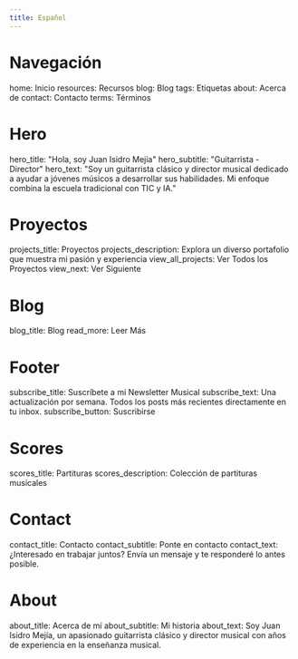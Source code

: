 ```yaml
---
title: Español
---
```


# Navegación

home: Inicio
resources: Recursos
blog: Blog
tags: Etiquetas
about: Acerca de
contact: Contacto
terms: Términos

# Hero

hero_title: "Hola, soy Juan Isidro Mejía"
hero_subtitle: "Guitarrista - Director"
hero_text: "Soy un guitarrista clásico y director musical dedicado a ayudar a jóvenes músicos a desarrollar sus habilidades. Mi enfoque combina la escuela tradicional con TIC y IA."

# Proyectos

projects_title: Proyectos
projects_description: Explora un diverso portafolio que muestra mi pasión y experiencia
view_all_projects: Ver Todos los Proyectos
view_next: Ver Siguiente

# Blog

blog_title: Blog
read_more: Leer Más

# Footer

subscribe_title: Suscríbete a mi Newsletter Musical
subscribe_text: Una actualización por semana. Todos los posts más recientes directamente en tu inbox.
subscribe_button: Suscribirse

# Scores

scores_title: Partituras
scores_description: Colección de partituras musicales

# Contact

contact_title: Contacto
contact_subtitle: Ponte en contacto
contact_text: ¿Interesado en trabajar juntos? Envía un mensaje y te responderé lo antes posible.

# About

about_title: Acerca de mí
about_subtitle: Mi historia
about_text: Soy Juan Isidro Mejía, un apasionado guitarrista clásico y director musical con años de experiencia en la enseñanza musical.
